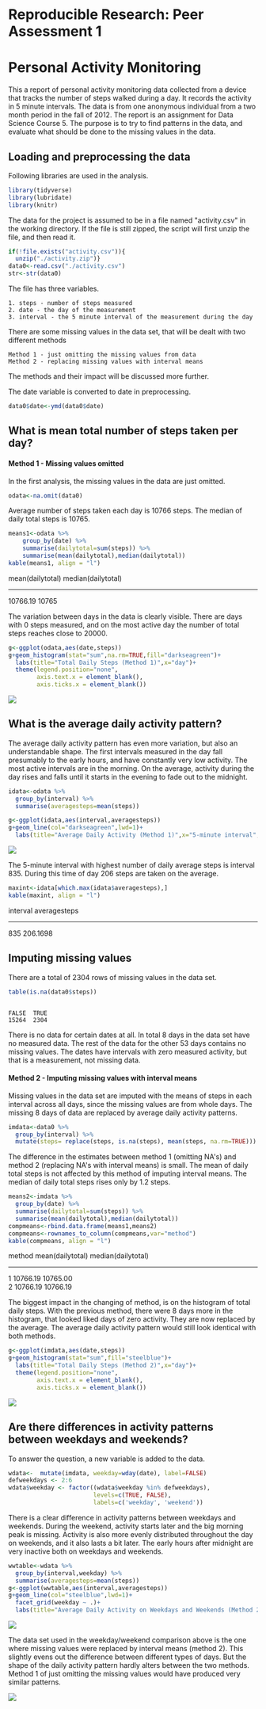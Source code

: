 # Reproducible Research: Peer Assessment 1

# Personal Activity Monitoring

This a report of personal activity monitoring data collected from a device that tracks the number of steps walked during a day. It records the activity in 5 minute intervals. The data is from one anonymous individual from a two month period in the fall of 2012. The report is an assignment for Data Science Course 5. The purpose is to try to find patterns in the data, and evaluate what should be done to the missing values in the data.


## Loading and preprocessing the data


Following libraries are used in the analysis.

```r
library(tidyverse)
library(lubridate)
library(knitr)
```

The data for the project is assumed to be in a file named "activity.csv" in the working directory. If the file is still zipped, the script will first unzip the file, and then read it.


```r
if(!file.exists("activity.csv")){
  unzip("./activity.zip")}
data0<-read.csv("./activity.csv")
str<-str(data0)
```

The file has three variables.  

    1. steps - number of steps measured  
    2. date - the day of the measurement  
    3. interval - the 5 minute interval of the measurement during the day

There are some missing values in the data set, that will be dealt with two different methods  

    Method 1 - just omitting the missing values from data  
    Method 2 - replacing missing values with interval means  
The methods and their impact will be discussed more further.

The date variable is converted to date in preprocessing.

```r
data0$date<-ymd(data0$date)
```


## What is mean total number of steps taken per day?


#### Method 1 - Missing values omitted

In the first analysis, the missing values in the data are just omitted. 

```r
odata<-na.omit(data0)
```

Average number of steps taken each day is 10766 steps.  The median of daily total steps is 10765. 

```r
means1<-odata %>%
    group_by(date) %>%
    summarise(dailytotal=sum(steps)) %>%
    summarise(mean(dailytotal),median(dailytotal))
kable(means1, align = "l")
```



mean(dailytotal)   median(dailytotal) 
-----------------  -------------------
10766.19           10765              


The variation between days in the data is clearly visible. There are days with 0 steps measured, and on the most active day the number of total steps reaches close to 20000.


```r
g<-ggplot(odata,aes(date,steps))
g+geom_histogram(stat="sum",na.rm=TRUE,fill="darkseagreen")+
  labs(title="Total Daily Steps (Method 1)",x="day")+
  theme(legend.position="none",
        axis.text.x = element_blank(),
        axis.ticks.x = element_blank())
```

![](PA1_template_files/figure-html/dailytotals1-1.png)<!-- -->

## What is the average daily activity pattern?


The average daily activity pattern has even more variation, but also an understandable shape. The first intervals measured in the day fall presumably to the early hours, and have constantly very low activity. The most active intervals are in the morning. On the average, activity during the day rises and falls until it starts in the evening to fade out to the midnight.


```r
idata<-odata %>%
  group_by(interval) %>%
  summarise(averagesteps=mean(steps))

g<-ggplot(idata,aes(interval,averagesteps))
g+geom_line(col="darkseagreen",lwd=1)+
  labs(title="Average Daily Activity (Method 1)",x="5-minute interval",y="average steps")
```

![](PA1_template_files/figure-html/dailypattern1-1.png)<!-- -->

The 5-minute interval with highest number of daily average steps is interval 835. During this time of day 206 steps are taken on the average.


```r
maxint<-idata[which.max(idata$averagesteps),]
kable(maxint, align = "l")
```



interval   averagesteps 
---------  -------------
835        206.1698     

## Imputing missing values

There are a total of 2304 rows of missing values in the data set. 

```r
table(is.na(data0$steps))
```

```

FALSE  TRUE 
15264  2304 
```


There is no data for certain dates at all. In total 8 days in the data set have no measured data. The rest of the data for the other 53 days contains no missing values. The dates have intervals with zero measured activity, but that is a measurement, not missing data.




#### Method 2 - Imputing missing values with interval means

Missing values in the data set are imputed with the means of steps in each interval across all days, since the missing values are from whole days. The missing 8 days of data are replaced by average daily activity patterns.


```r
imdata<-data0 %>%
  group_by(interval) %>%
  mutate(steps= replace(steps, is.na(steps), mean(steps, na.rm=TRUE)))
```

The difference in the estimates between method 1 (omitting NA's) and method 2 (replacing NA's with interval means) is small. The mean of daily total steps is not affected by this method of imputing interval means. The median of daily total steps rises only by 1.2 steps. 


```r
means2<-imdata %>%
  group_by(date) %>%
  summarise(dailytotal=sum(steps)) %>%
  summarise(mean(dailytotal),median(dailytotal))
compmeans<-rbind.data.frame(means1,means2)
compmeans<-rownames_to_column(compmeans,var="method")
kable(compmeans, align = "l")
```



method   mean(dailytotal)   median(dailytotal) 
-------  -----------------  -------------------
1        10766.19           10765.00           
2        10766.19           10766.19           


The biggest impact in the changing of method, is on the histogram of total daily steps. With the previous method, there were 8 days more in the histogram, that looked liked days of zero activity. They are now replaced by the average. The average daily activity pattern would still look identical with both methods.



```r
g<-ggplot(imdata,aes(date,steps))
g+geom_histogram(stat="sum",fill="steelblue")+
  labs(title="Total Daily Steps (Method 2)",x="day")+
  theme(legend.position="none",
        axis.text.x = element_blank(),
        axis.ticks.x = element_blank())
```

![](PA1_template_files/figure-html/dailytotals2-1.png)<!-- -->




## Are there differences in activity patterns between weekdays and weekends?

To answer the question, a new variable is added to the data. 

```r
wdata<-  mutate(imdata, weekday=wday(date), label=FALSE)
defweekdays <- 2:6
wdata$weekday <- factor((wdata$weekday %in% defweekdays), 
                        levels=c(TRUE, FALSE), 
                        labels=c('weekday', 'weekend'))
```

There is a clear difference in activity patterns between weekdays and weekends. During the weekend, activity starts later and the big morning peak is missing. Activity is also more evenly distributed throughout the day on weekends, and it also lasts a bit later. The early hours after midnight are very inactive both on weekdays and weekends.


```r
wwtable<-wdata %>%
  group_by(interval,weekday) %>%
  summarise(averagesteps=mean(steps))
g<-ggplot(wwtable,aes(interval,averagesteps))
g+geom_line(col="steelblue",lwd=1)+
  facet_grid(weekday ~ .)+
  labs(title="Average Daily Activity on Weekdays and Weekends (Method 2)",x="5-minute interval",y="average steps")
```

![](PA1_template_files/figure-html/weekdayend2-1.png)<!-- -->

The data set used in the weekday/weekend comparison above is the one where missing values were replaced by interval means (method 2). This slightly evens out the difference between different types of days. But the shape of the daily activity pattern hardly alters between the two methods. Method 1 of just omitting the missing values would have produced very similar patterns.

![](PA1_template_files/figure-html/weekdayend1-1.png)<!-- -->


